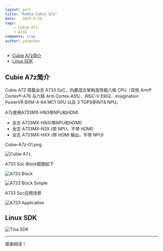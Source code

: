 ```yaml
---
layout: post
title: "Radxa Cubie A7z"
date:   2025-9-28
tags:
    - Cubie A7z
    - A733
comments: true
author: yangchao
---
```


<!-- more -->
- [Cubie A7z简介](#cubie-a7z简介)
- [Linux SDK](#linux-sdk)


## Cubie A7z简介

Cubie A7Z 搭载全志 A733 SoC，内置混合架构高性能八核 CPU（双核 Arm® Cortex®-A76 与六核 Arm Cortex-A55）、RISC-V E902、Imagination PowerVR BXM-4-64 MC1 GPU 以及 3 TOPS@INT8 NPU。

A7z使用A733MX-HN3带NPU和HDMI
- 全志 A733MX-HN3(带NPU和HDMI)
- 全志 A733MX-N3X (带 NPU，不带 HDMI)
- 全志 A733MX-HXX (带 HDMI 输出，不带 NPU)

Cubie-A7z-01.png

![Cubie A7z](https://yangchao315.github.io/images/Cubie-A7z-01.png)

A733 Soc Block框图如下

![A733 Block](https://yangchao315.github.io/images/A733-Block.png)

![A733 Block Simple](https://yangchao315.github.io/images/A733-Block2.png)

A733 Soc应用场景

![A733 Application](https://yangchao315.github.io/images/A733-Application.png)

## Linux SDK

![Tina SDK](https://yangchao315.github.io/images/Tina-sdk.png)

---

感谢阅读！
